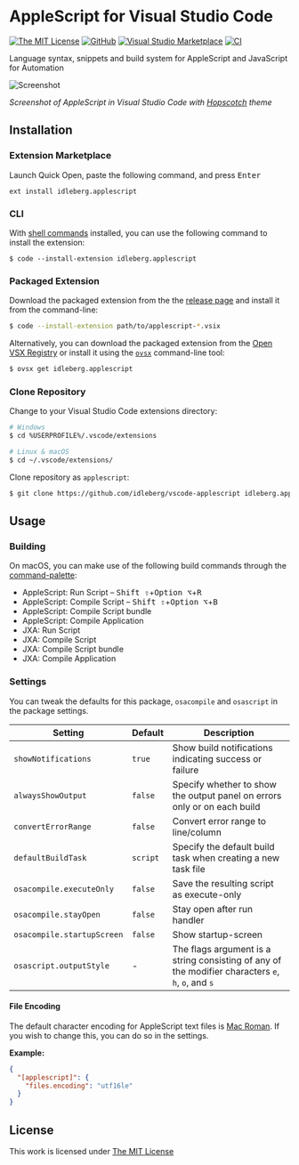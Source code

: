 # AppleScript for Visual Studio Code

[![The MIT License](https://flat.badgen.net/badge/license/MIT/orange)](http://opensource.org/licenses/MIT)
[![GitHub](https://flat.badgen.net/github/release/idleberg/vscode-applescript)](https://github.com/idleberg/vscode-applescript/releases)
[![Visual Studio Marketplace](https://vsmarketplacebadge.apphb.com/installs-short/idleberg.applescript.svg?style=flat-square)](https://marketplace.visualstudio.com/items?itemName=idleberg.applescript)
[![CI](https://img.shields.io/github/workflow/status/idleberg/vscode-applescript/CI?style=flat-square)](https://github.com/idleberg/vscode-applescript/actions)

Language syntax, snippets and build system for AppleScript and JavaScript for Automation

![Screenshot](https://raw.githubusercontent.com/idleberg/vscode-applescript/main/images/screenshot.png)

*Screenshot of AppleScript in Visual Studio Code with [Hopscotch](https://marketplace.visualstudio.com/items?itemName=idleberg.hopscotch) theme*

## Installation

### Extension Marketplace

Launch Quick Open, paste the following command, and press <kbd>Enter</kbd>

`ext install idleberg.applescript`

### CLI

With [shell commands](https://code.visualstudio.com/docs/editor/command-line) installed, you can use the following command to install the extension:

`$ code --install-extension idleberg.applescript`

### Packaged Extension

Download the packaged extension from the the [release page](https://github.com/idleberg/vscode-applescript/releases) and install it from the command-line:

```bash
$ code --install-extension path/to/applescript-*.vsix
```

Alternatively, you can download the packaged extension from the [Open VSX Registry](https://open-vsx.org/) or install it using the [`ovsx`](https://www.npmjs.com/package/ovsx) command-line tool:

```bash
$ ovsx get idleberg.applescript
```

### Clone Repository

Change to your Visual Studio Code extensions directory:

```bash
# Windows
$ cd %USERPROFILE%/.vscode/extensions

# Linux & macOS
$ cd ~/.vscode/extensions/
```

Clone repository as `applescript`:

```bash
$ git clone https://github.com/idleberg/vscode-applescript idleberg.applescript
```

## Usage

### Building

On macOS, you can make use of the following build commands through the [command-palette](https://code.visualstudio.com/docs/editor/codebasics#_command-palette):

* AppleScript: Run Script – <kbd>Shift ⇧</kbd>+<kbd>Option ⌥</kbd>+<kbd>R</kbd>
* AppleScript: Compile Script – <kbd>Shift ⇧</kbd>+<kbd>Option ⌥</kbd>+<kbd>B</kbd>
* AppleScript: Compile Script bundle
* AppleScript: Compile Application
* JXA: Run Script
* JXA: Compile Script
* JXA: Compile Script bundle
* JXA: Compile Application

### Settings

You can tweak the defaults for this package, `osacompile` and `osascript` in the package settings.

| Setting                    | Default  | Description                                                                                        |
|----------------------------|----------|----------------------------------------------------------------------------------------------------|
| `showNotifications`        | `true`   | Show build notifications indicating success or failure                                             |
| `alwaysShowOutput`         | `false`  | Specify whether to show the output panel on errors only or on each build                           |
| `convertErrorRange`        | `false`  | Convert error range to line/column                                                                 |
| `defaultBuildTask`         | `script` | Specify the default build task when creating a new task file                                       |
| `osacompile.executeOnly`   | `false`  | Save the resulting script as execute-only                                                          |
| `osacompile.stayOpen`      | `false`  | Stay open after run handler                                                                        |
| `osacompile.startupScreen` | `false`  | Show startup-screen                                                                                |
| `osascript.outputStyle`    | -        | The flags argument is a string consisting of any of the modifier characters `e`, `h`, `o`, and `s` |

#### File Encoding

The default character encoding for AppleScript text files is [Mac Roman](https://www.wikiwand.com/en/Mac_OS_Roman). If you wish to change this, you can do so in the settings.

**Example:**

```json
{
  "[applescript]": {
    "files.encoding": "utf16le"
  }
}
```

## License

This work is licensed under [The MIT License](https://opensource.org/licenses/MIT)
